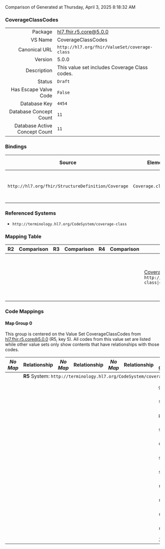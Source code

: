 Comparison of 
Generated at Thursday, April 3, 2025 8:18:32 AM

### CoverageClassCodes

|      |     |
| ---: | --- |
| Package | hl7.fhir.r5.core@5.0.0 |
| VS Name | CoverageClassCodes |
| Canonical URL | `http://hl7.org/fhir/ValueSet/coverage-class` |
| Version | 5.0.0 |
| Description | This value set includes Coverage Class codes. |
| Status | `Draft` |
| Has Escape Valve Code | `False` |
| Database Key | `4454` |
| Database Concept Count | `11` |
| Database Active Concept Count | `11` |
### Bindings

| Source | Element | Binding | Strength | Element Short |
| ------ | ------- | ------- | -------- | ------------- |
| `http://hl7.org/fhir/StructureDefinition/Coverage` | `Coverage.class.type` | `http://hl7.org/fhir/ValueSet/coverage-class` | `Extensible` | Type of class such as 'group' or 'plan' |

### Referenced Systems

* `http://terminology.hl7.org/CodeSystem/coverage-class`
### Mapping Table

| R2 | Comparison | R3 | Comparison | R4 | Comparison | R4B | Comparison | R5
| --- | --- | --- | --- | --- | --- | --- | --- | ---
| | | | | | | [CoverageClassCodes](/docs/R4B/ValueSets/CoverageClassCodes.md)<br/> `http://hl7.org/fhir/ValueSet/coverage-class\|4.3.0` | →→→→→→→<br/>``<br/>- DBKey: `804`<br/>- Reviewed: `n/a`<br/>- By: `n/a`<br/>→→→→→→→<hr/>←←←←←←←<br/>``<br/>- DBKey: `1065`<br/>- Reviewed: `n/a`<br/>- By: `n/a`<br/>←←←←←←←| [CoverageClassCodes](/docs/R5/ValueSets/CoverageClassCodes.md)<br/> `http://hl7.org/fhir/ValueSet/coverage-class\|5.0.0` 

### Code Mappings


#### Map Group 0

This group is centered on the Value Set CoverageClassCodes from hl7.fhir.r5.core@5.0.0 (R5, key 5).
All codes from this value set are listed while other value sets only show contents that have relationships with those codes.

| *No Map* | Relationship | *No Map* | Relationship | *No Map* | Relationship | [R4B CoverageClassCodes](/docs/R4B/ValueSets/CoverageClassCodes.md)| Relationship | R5 CoverageClassCodes
| --- | --- | --- | --- | --- | --- | --- | --- | ---
| <td colspan="8">**R5** System: `http://terminology.hl7.org/CodeSystem/coverage-class`
| | | | | | | `group`| _Equivalent_ <br/>(7590/9860)| **`group`**
| | | | | | | `subgroup`| _Equivalent_ <br/>(7598/9868)| **`subgroup`**
| | | | | | | `plan`| _Equivalent_ <br/>(7591/9861)| **`plan`**
| | | | | | | `subplan`| _Equivalent_ <br/>(7599/9869)| **`subplan`**
| | | | | | | `class`| _Equivalent_ <br/>(7589/9859)| **`class`**
| | | | | | | `subclass`| _Equivalent_ <br/>(7597/9867)| **`subclass`**
| | | | | | | `sequence`| _Equivalent_ <br/>(7596/9866)| **`sequence`**
| | | | | | | `rxbin`| _Equivalent_ <br/>(7592/9862)| **`rxbin`**
| | | | | | | `rxpcn`| _Equivalent_ <br/>(7595/9865)| **`rxpcn`**
| | | | | | | `rxid`| _Equivalent_ <br/>(7594/9864)| **`rxid`**
| | | | | | | `rxgroup`| _Equivalent_ <br/>(7593/9863)| **`rxgroup`**
| | | | | | | *11 of 11 codes used* | | *11 of 11 codes used* 

